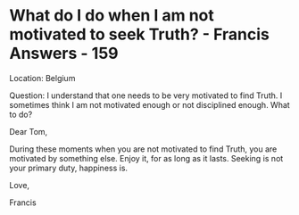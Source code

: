 # What do I do when I am not motivated to seek Truth? - Francis Answers - 159

Location: Belgium&nbsp;

Question: I understand that one needs to be very motivated to find Truth. I sometimes think I am not motivated enough or not disciplined enough. What to do?

Dear Tom,

During these moments when you are not motivated to find Truth, you are motivated by something else. Enjoy it, for as long as it lasts. Seeking is not your primary duty, happiness is.

Love,&nbsp;

Francis

  

